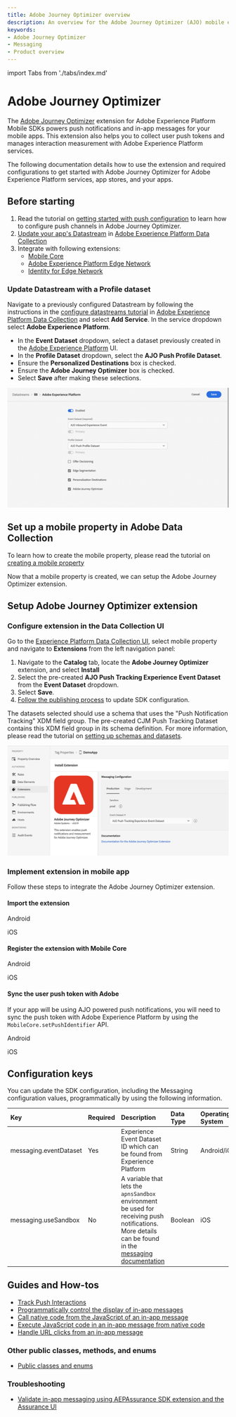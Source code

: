 ```yaml
---
title: Adobe Journey Optimizer overview
description: An overview for the Adobe Journey Optimizer (AJO) mobile extension.
keywords:
- Adobe Journey Optimizer
- Messaging
- Product overview
---
```


import Tabs from './tabs/index.md'

# Adobe Journey Optimizer

The [Adobe Journey Optimizer](https://business.adobe.com/products/journey-optimizer/adobe-journey-optimizer.html) extension for Adobe Experience Platform Mobile SDKs powers push notifications and in-app messages for your mobile apps. This extension also helps you to collect user push tokens and manages interaction measurement with Adobe Experience Platform services.

The following documentation details how to use the extension and required configurations to get started with Adobe Journey Optimizer for Adobe Experience Platform services, app stores, and your apps.

## Before starting

1. Read the tutorial on [getting started with push configuration](https://experienceleague.adobe.com/docs/journey-optimizer/using/get-started/configuration/push-config/push-gs.html) to learn how to configure push channels in Adobe Journey Optimizer.
2. [Update your app's Datastream](#update-datastream-with-profile-dataset) in [Adobe Experience Platform Data Collection](https://experience.adobe.com/#/data-collection/)
3. Integrate with following extensions:
   * [Mobile Core](../mobile-core/index.md)
   * [Adobe Experience Platform Edge Network](../edge-network/index.md)
   * [Identity for Edge Network](../identity-for-edge-network/index.md)

### Update Datastream with a Profile dataset

Navigate to a previously configured Datastream by following the instructions in the [configure datastreams tutorial](../getting-started/configure-datastreams.md) in [Adobe Experience Platform Data Collection](https://experience.adobe.com/#/data-collection/) and select **Add Service**. In the service dropdown select **Adobe Experience Platform**.

* In the **Event Dataset** dropdown, select a dataset previously created in the [Adobe Experience Platform](https://experience.adobe.com/#/platform) UI.
* In the **Profile Dataset** dropdown, select the **AJO Push Profile Dataset**.
* Ensure the **Personalized Destinations** box is checked.
* Ensure the **Adobe Journey Optimizer** box is checked.
* Select **Save** after making these selections.

![](./assets/index/update-datastream.png)

## Set up a mobile property in Adobe Data Collection

To learn how to create the mobile property, please read the tutorial on [creating a mobile property](../getting-started/create-a-mobile-property.md)

Now that a mobile property is created, we can setup the Adobe Journey Optimizer extension.

## Setup Adobe Journey Optimizer extension

### Configure extension in the Data Collection UI

Go to the [Experience Platform Data Collection UI](https://experience.adobe.com/#/data-collection/), select mobile property and navigate to **Extensions** from the left navigation panel:

1. Navigate to the **Catalog** tab, locate the **Adobe Journey Optimizer** extension, and select **Install**
2. Select the pre-created **AJO Push Tracking Experience Event Dataset** from the **Event Dataset** dropdown.
3. Select **Save**.
4. [Follow the publishing process](../getting-started/create-a-mobile-property.md#publish-the-configuration) to update SDK configuration.

<InlineAlert variant="info" slots="text"/>

The datasets selected should use a schema that uses the "Push Notification Tracking" XDM field group. The pre-created CJM Push Tracking Dataset contains this XDM field group in its schema definition. For more information, please read the tutorial on [setting up schemas and datasets](../getting-started/set-up-schemas-and-datasets.md).

![](./assets/index/configuration.png)

### Implement extension in mobile app

Follow these steps to integrate the Adobe Journey Optimizer extension.

#### Import the extension

<TabsBlock orientation="horizontal" slots="heading, content" repeat="2"/>

Android

<Tabs query="platform=android&task=import"/>

iOS

<Tabs query="platform=ios&task=import"/>

#### Register the extension with Mobile Core

<TabsBlock orientation="horizontal" slots="heading, content" repeat="2"/>

Android

<Tabs query="platform=android&task=register"/>

iOS

<Tabs query="platform=ios&task=register"/>

#### Sync the user push token with Adobe

If your app will be using AJO powered push notifications, you will need to sync the push token with Adobe Experience Platform by using the `MobileCore.setPushIdentifier` API.

<TabsBlock orientation="horizontal" slots="heading, content" repeat="2"/>

Android

<Tabs query="platform=android&task=sync"/>

iOS

<Tabs query="platform=ios&task=sync"/>

## Configuration keys

You can update the SDK configuration, including the Messaging configuration values, programmatically by using the following information.

| Key | Required | Description | Data Type | Operating System |
| :--- | :--- | :--- | :--- | :--- |
| messaging.eventDataset | Yes | Experience Event Dataset ID which can be found from Experience Platform | String | Android/iOS |
| messaging.useSandbox | No | A variable that lets the `apnsSandbox` environment be used for receiving push notifications. More details can be found in the [messaging documentation](https://github.com/adobe/aepsdk-messaging-ios/blob/main/Documentation/sources/getting-started.md#using-an-apns-sandbox-push-environment) | Boolean | iOS |

## Guides and How-tos

* [Track Push Interactions](api-reference.md#addpushtrackingdetails)
* [Programmatically control the display of in-app messages](./tutorials/messaging-delegate.md)
* [Call native code from the JavaScript of an in-app message](./tutorials/native-from-javascript.md)
* [Execute JavaScript code in an in-app message from native code](./tutorials/javascript-from-native.md)
* [Handle URL clicks from an in-app message](./tutorials/handle-clicks.md)

### Other public classes, methods, and enums

* [Public classes and enums](./public-classes.md)

### Troubleshooting

* [Validate in-app messaging using AEPAssurance SDK extension and the Assurance UI](./tutorials/validate-messages.md)

